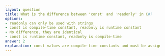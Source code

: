 ```yaml
---
layout: question
title: What is the difference between 'const' and 'readonly' in C#?
options:
- readonly can only be used with strings
- const is compile-time constant, readonly is runtime constant
- No difference, they are identical
- const is runtime constant, readonly is compile-time
answer: 2
explanation: const values are compile-time constants and must be assigned at declaration, while readonly values are runtime constants that can be assigned in constructors or at declaration.
---
```

